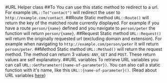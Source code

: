 #URL Helper class
##To
You can use this static method to redirect to a url. For example `URL::To("contact")` will redirect the user to `http://example.com/contact`.
##Route
Static method `URL::Route()` will return the key of the matched route currently displayed. For example if you have a route `person/{name}` defined and you navigate to `person/peter` the function will return `person/{name}`.
##Request
Static method `URL::Request()` will return the originally requested url (excluding domain and extension). For example when navigating to `http://example.com/person/peter` it will return `person/peter`.
##Method
Static method `URL::Method()` will return the request method. The method can return 3 values: `ANY`, `GET` and `POST`. These return values are self explanatory.
##URL variables
To retrieve URL variables you can call `URL::GetParameter({name-of-parameter})`. You can also call a static function with it's name, like this `URL::{name-of-parameter}()`. (Read about URL variables [here](http://xtend.readthedocs.org/en/latest/Routes/))
